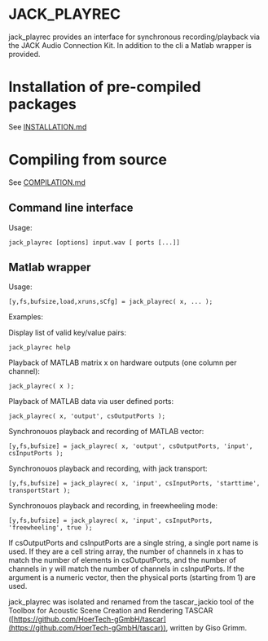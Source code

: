 # JACK_PLAYREC
jack_playrec provides an interface for synchronous recording/playback via the JACK Audio Connection Kit.
In addition to the cli a Matlab wrapper is provided.

# Installation of pre-compiled packages
See [INSTALLATION.md](INSTALLATION.md)

# Compiling from source
See [COMPILATION.md](COMPILATION.md)

## Command line interface
Usage:
```
jack_playrec [options] input.wav [ ports [...]]
```

## Matlab wrapper
 Usage:
 ```
 [y,fs,bufsize,load,xruns,sCfg] = jack_playrec( x, ... );
```
 Examples:
 
 Display list of valid key/value pairs:
```
jack_playrec help
```
 Playback of MATLAB matrix x on hardware outputs (one column per channel):
 ```
 jack_playrec( x );
```
 Playback of MATLAB data via user defined ports:
 ```
 jack_playrec( x, 'output', csOutputPorts );
```
 Synchronouos playback and recording of MATLAB vector:
 ```
 [y,fs,bufsize] = jack_playrec( x, 'output', csOutputPorts, 'input', csInputPorts );
```
 Synchronouos playback and recording, with jack transport:
```
[y,fs,bufsize] = jack_playrec( x, 'input', csInputPorts, 'starttime', transportStart );
```
 Synchronouos playback and recording, in freewheeling mode:
 ```
 [y,fs,bufsize] = jack_playrec( x, 'input', csInputPorts, 'freewheeling', true );
```
 If csOutputPorts and csInputPorts are a single string, a single
 port name is used. If they are a cell string array, the number of
 channels in x has to match the number of elements in
 csOutputPorts, and the number of channels in y will match the
 number of channels in csInputPorts. If the argument is a numeric
 vector, then the physical ports (starting from 1) are used.



jack_playrec was isolated and renamed from the tascar_jackio tool of
the Toolbox for Acoustic Scene Creation and Rendering TASCAR
([https://github.com/HoerTech-gGmbH/tascar](https://github.com/HoerTech-gGmbH/tascar)),
written by Giso Grimm.
